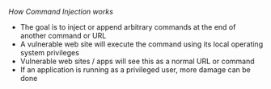 *How Command Injection works*

- The goal is to inject or append arbitrary commands at the end of another command or URL
- A vulnerable web site will execute the command using its local operating system privileges
- Vulnerable web sites / apps will see this as a normal URL or command
- If an application is running as a privileged user, more damage can be done
